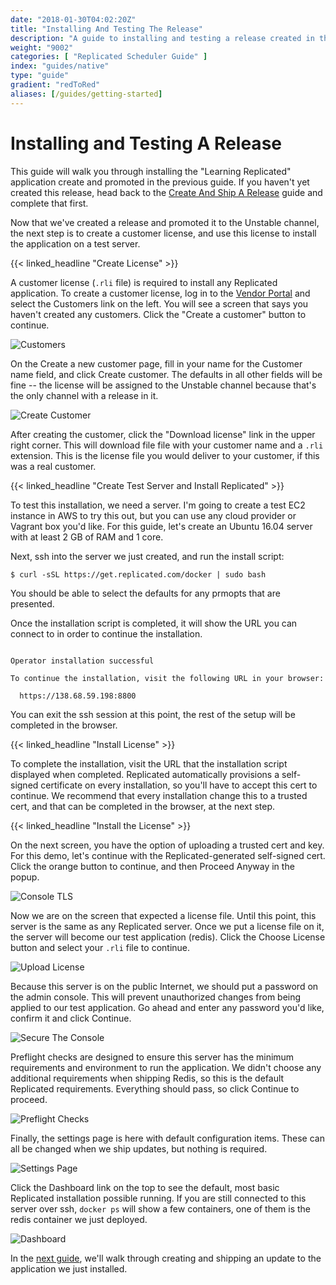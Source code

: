 ```yaml
---
date: "2018-01-30T04:02:20Z"
title: "Installing And Testing The Release"
description: "A guide to installing and testing a release created in the Replicated Native Scheduler"
weight: "9002"
categories: [ "Replicated Scheduler Guide" ]
index: "guides/native"
type: "guide"
gradient: "redToRed"
aliases: [/guides/getting-started]
---
```


# Installing and Testing A Release

This guide will walk you through installing the "Learning Replicated" application create and promoted in the previous guide. If you haven't yet created this release, head back to the [Create And Ship A Release](../create-release) guide and complete that first.

Now that we've created a release and promoted it to the Unstable channel, the next step is to create a customer license, and use this license to install the application on a test server.

{{< linked_headline "Create License" >}}

A customer license (`.rli` file) is required to install any Replicated application. To create a customer license, log in to the [Vendor Portal](https://vendor.replicated.com) and select the Customers link on the left. You will see a screen that says you haven't created any customers. Click the "Create a customer" button to continue.

![Customers](/images/guides/native/customers.png)

On the Create a new customer page, fill in your name for the Customer name field, and click Create customer. The defaults in all other fields will be fine -- the license will be assigned to the Unstable channel because that's the only channel with a release in it.

![Create Customer](/images/guides/native/create-customer.png)

After creating the customer, click the "Download license" link in the upper right corner. This will download file file with your customer name and a `.rli` extension. This is the license file you would deliver to your customer, if this was a real customer.

{{< linked_headline "Create Test Server and Install Replicated" >}}

To test this installation, we need a server. I'm going to create a test EC2 instance in AWS to try this out, but you can use any cloud provider or Vagrant box you'd like. For this guide, let's create an Ubuntu 16.04 server with at least 2 GB of RAM and 1 core.

Next, ssh into the server we just created, and run the install script:

```shell
$ curl -sSL https://get.replicated.com/docker | sudo bash
```

You should be able to select the defaults for any prmopts that are presented.

Once the installation script is completed, it will show the URL you can connect to in order to continue the installation.

```shell

Operator installation successful

To continue the installation, visit the following URL in your browser:

  https://138.68.59.198:8800
```

You can exit the ssh session at this point, the rest of the setup will be completed in the browser.

{{< linked_headline "Install License" >}}

To complete the installation, visit the URL that the installation script displayed when completed. Replicated automatically provisions a self-signed certificate on every installation, so you'll have to accept this cert to continue. We recommend that every installation change this to a trusted cert, and that can be completed in the browser, at the next step.

{{< linked_headline "Install the License" >}}

On the next screen, you have the option of uploading a trusted cert and key. For this demo, let's continue with the Replicated-generated self-signed cert. Click the orange button to continue, and then Proceed Anyway in the popup.

![Console TLS](/images/guides/native/admin-console-tls.png)

Now we are on the screen that expected a license file. Until this point, this server is the same as any Replicated server. Once we put a license file on it, the server will become our test application (redis). Click the Choose License button and select your `.rli` file to continue.

![Upload License](/images/guides/native/upload-license.png)

Because this server is on the public Internet, we should put a password on the admin console. This will prevent unauthorized changes from being applied to our test application. Go ahead and enter any password you'd like, confirm it and click Continue.

![Secure The Console](/images/guides/native/secure-console.png)

Preflight checks are designed to ensure this server has the minimum requirements and environment to run the application. We didn't choose any additional requirements when shipping Redis, so this is the default Replicated requirements. Everything should pass, so click Continue to proceed.

![Preflight Checks](/images/guides/native/preflight.png)

Finally, the settings page is here with default configuration items. These can all be changed when we ship updates, but nothing is required.

![Settings Page](/images/guides/native/settings.png)

Click the Dashboard link on the top to see the default, most basic Replicated installation possible running. If you are still connected to this server over ssh, `docker ps` will show a few containers, one of them is the redis container we just deployed.

![Dashboard](/images/guides/native/dashboard.png)

In the [next guide](../iterate), we'll walk through creating and shipping an update to the application we just installed.